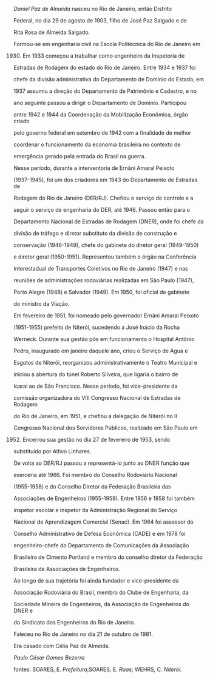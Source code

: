 

*Daniel Paz de Almeida* nasceu no Rio de Janeiro, então Distrito

Federal, no dia 29 de agosto de 1903, filho de José Paz Salgado e de

Rita Rosa de Almeida Salgado.



Formou-se em engenharia civil na Escola Politécnica do Rio de Janeiro em

1930. Em 1933 começou a trabalhar como engenheiro da Inspetoria de

Estradas de Rodagem do estado do Rio de Janeiro. Entre 1934 e 1937 foi

chefe da divisão administrativa do Departamento de Domínio do Estado, em

1937 assumiu a direção do Departamento de Patrimônio e Cadastro, e no

ano seguinte passou a dirigir o Departamento de Domínio. Participou

entre 1942 e 1944 da Coordenação da Mobilização Econômica, órgão criado

pelo governo federal em setembro de 1942 com a finalidade de melhor

coordenar o funcionamento da economia brasileira no contexto de

emergência gerado pela entrada do Brasil na guerra.



Nesse período, durante a interventoria de Ernâni Amaral Peixoto

(1937-1945), foi um dos criadores em 1943 do Departamento de Estradas de

Rodagem do Rio de Janeiro (DER/RJ). Chefiou o serviço de controle e a

seguir o serviço de engenharia do DER, até 1946. Passou então para o

Departamento Nacional de Estradas de Rodagem (DNER), onde foi chefe da

divisão de tráfego e diretor substituto da divisão de construção e

conservação (1946-1949), chefe do gabinete do diretor geral (1949-1950)

e diretor geral (1950-1951). Representou também o órgão na Conferência

Interestadual de Transportes Coletivos no Rio de Janeiro (1947) e nas

reuniões de administrações rodoviárias realizadas em São Paulo (1947),

Porto Alegre (1948) e Salvador (1949). Em 1950, foi oficial de gabinete

do ministro da Viação.



Em fevereiro de 1951, foi nomeado pelo governador Ernâni Amaral Peixoto

(1951-1955) prefeito de Niterói, sucedendo a José Inácio da Rocha

Werneck. Durante sua gestão pôs em funcionamento o Hospital Antônio

Pedro, inaugurado em janeiro daquele ano, criou o Serviço de Água e

Esgotos de Niterói, reorganizou administrativamente o Teatro Municipal e

iniciou a abertura do túnel Roberto Silveira, que ligaria o bairro de

Icaraí ao de São Francisco. Nesse período, foi vice-presidente da

comissão organizadora do VIII Congresso Nacional de Estradas de Rodagem

do Rio de Janeiro, em 1951, e chefiou a delegação de Niterói no II

Congresso Nacional dos Servidores Públicos, realizado em São Paulo em

1952. Encerrou sua gestão no dia 27 de fevereiro de 1953, sendo

substituído por Altivo Linhares.



De volta ao DER/RJ passou a representá-lo junto ao DNER função que

exerceria até 1966. Foi membro do Conselho Rodoviário Nacional

(1955-1958) e do Conselho Diretor da Federação Brasileira das

Associações de Engenheiros (1955-1959). Entre 1956 e 1958 foi também

inspetor escolar e inspetor da Administração Regional do Serviço

Nacional de Aprendizagem Comercial (Senac). Em 1964 foi assessor do

Conselho Administrativo de Defesa Econômica (CADE) e em 1978 foi

engenheiro-chefe do Departamento de Comunicações da Associação

Brasileira de Cimento Portland e membro do conselho diretor da Federação

Brasileira de Associações de Engenheiros.



Ao longo de sua trajetória foi ainda fundador e vice-presidente da

Associação Rodoviária do Brasil, membro do Clube de Engenharia, da

Sociedade Mineira de Engenheiros, da Associação de Engenheiros do DNER e

do Sindicato dos Engenheiros do Rio de Janeiro.



Faleceu no Rio de Janeiro no dia 21 de outubro de 1981.



Era casado com Célia Paz de Almeida.



*Paulo César Gomes Bezerra*



fontes: SOARES, E. *Prefeitura*;SOARES, E. *Ruas*; WEHRS, C. *Niterói.*

